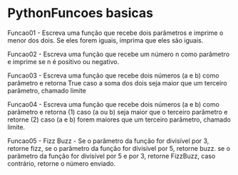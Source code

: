 # PythonFuncoes basicas

Funcao01 - Escreva uma função que recebe dois parâmetros e imprime o menor
dos dois. Se eles forem iguais, imprima que eles são iguais.

Funcao02 - Escreva uma função que recebe um número n como parâmetro e imprime
se n é positivo ou negativo.

Funcao03 - Escreva uma função que recebe dois números (a e b) como
parâmetro e retorna True caso a soma dos dois seja maior que um
terceiro parâmetro, chamado limite

Funcao04 - Escreva uma função que recebe dois números (a e b) como parâmetro
e retorna (1) caso (a ou b) seja maior que o terceiro parâmetro 
e retorne (2) caso (a e b) forem maiores que um terceiro
parâmetro, chamado limite.

Funcao05 - Fizz Buzz - Se o parâmetro da função for divisível por 3, retorne fizz, se o
parâmetro da função for divisível por 5, retorne buzz. se o parâmetro da
função for divisível por 5 e por 3, retorne FizzBuzz, caso contrário, retorne
o número enviado.
